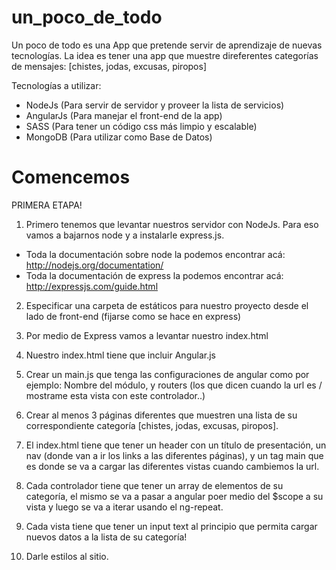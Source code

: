 un_poco_de_todo
===============

Un poco de todo es una App que pretende servir de aprendizaje de nuevas tecnologías.
La idea es tener una app que muestre direferentes categorías de mensajes: [chistes, jodas, excusas, piropos]

Tecnologías a utilizar:

- NodeJs (Para servir de servidor y proveer la lista de servicios)
- AngularJs (Para manejar el front-end de la app)
- SASS (Para tener un código css más limpio y escalable)
- MongoDB (Para utilizar como Base de Datos)

Comencemos
===============

PRIMERA ETAPA!

1) Primero tenemos que levantar nuestros servidor con NodeJs. Para eso vamos a bajarnos node y a instalarle express.js.
- Toda la documentación sobre node la podemos encontrar acá: http://nodejs.org/documentation/
- Toda la documentación de express la podemos encontrar acá: http://expressjs.com/guide.html

2) Especificar una carpeta de estáticos para nuestro proyecto desde el lado de front-end (fijarse como se hace en express)

3) Por medio de Express vamos a levantar nuestro index.html

4) Nuestro index.html tiene que incluir Angular.js

5) Crear un main.js que tenga las configuraciones de angular como por ejemplo: Nombre del módulo, y routers (los que dicen cuando la url es / mostrame esta vista con este controlador..)

6) Crear al menos 3 páginas diferentes que muestren una lista de su correspondiente categoría [chistes, jodas, excusas, piropos].

7) El index.html tiene que tener un header con un título de presentación, un nav (donde van a ir los links a las diferentes páginas), y un tag main que es donde se va a cargar las diferentes vistas cuando cambiemos la url.

8) Cada controlador tiene que tener un array de elementos de su categoría, el mismo se va a pasar a angular poer medio del $scope a su vista y luego se va a iterar usando el ng-repeat.

9) Cada vista tiene que tener un input text al principio que permita cargar nuevos datos a la lista de su categoría!

10) Darle estilos al sitio.


